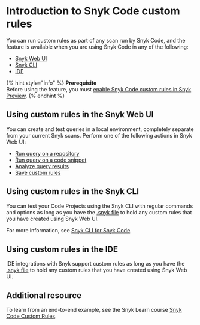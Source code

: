 # Introduction to Snyk Code custom rules

You can run custom rules as part of any scan run by Snyk Code, and the feature is available when you are using Snyk Code in any of the following:

* [Snyk Web UI](../../../getting-started/explore-snyk-through-the-web-ui.md)
* [Snyk CLI](../../../snyk-cli/scan-and-maintain-projects-using-the-cli/snyk-cli-for-snyk-code/)
* [IDE](../../../integrate-with-snyk/ide-tools/)

{% hint style="info" %}
**Prerequisite**\
Before using the feature, you must [enable Snyk Code custom rules in Snyk Preview](../../../snyk-admin/manage-settings/snyk-preview.md#enable-or-disable-a-feature).
{% endhint %}

## Using custom rules in the Snyk Web UI

You can create and test queries in a local environment, completely separate from your current Snyk scans. Perform one of the following actions in Snyk Web UI:

* [Run query on a repository](run-query.md#run-query-on-a-repository)
* [Run query on a code snippet](run-query.md#run-query-on-a-code-snippet)
* [Analyze query results](run-query.md#analyze-query-results)
* [Save custom rules](create-snyk-code-custom-rules.md)

## Using custom rules in the Snyk CLI

You can test your Code Projects using the Snyk CLI with regular commands and options as long as you have the [.snyk file](../../../manage-risk/prioritize-your-issues/the-.snyk-file.md) to hold any custom rules that you have created using Snyk Web UI.

For more information, see [Snyk CLI for Snyk Code](../../../snyk-cli/scan-and-maintain-projects-using-the-cli/snyk-cli-for-snyk-code/).

## Using custom rules in the IDE

IDE integrations with Snyk support custom rules as long as you have the [.snyk file](../../../manage-risk/prioritize-your-issues/the-.snyk-file.md) to hold any custom rules that you have created using Snyk Web UI.&#x20;

## Additional resource

To learn from an end-to-end example, see the Snyk Learn course [Snyk Code Custom Rules](https://learn.snyk.io/lesson/custom-rules-for-snyk-code/).
